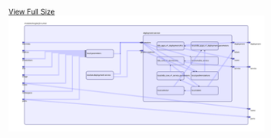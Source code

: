 [View Full Size](https://raw.githubusercontent.com/mingfang/terraform-k8s-modules/master/modules/kogito/jit-runner/diagram.svg?sanitize=true)<img src="diagram.svg"/>
